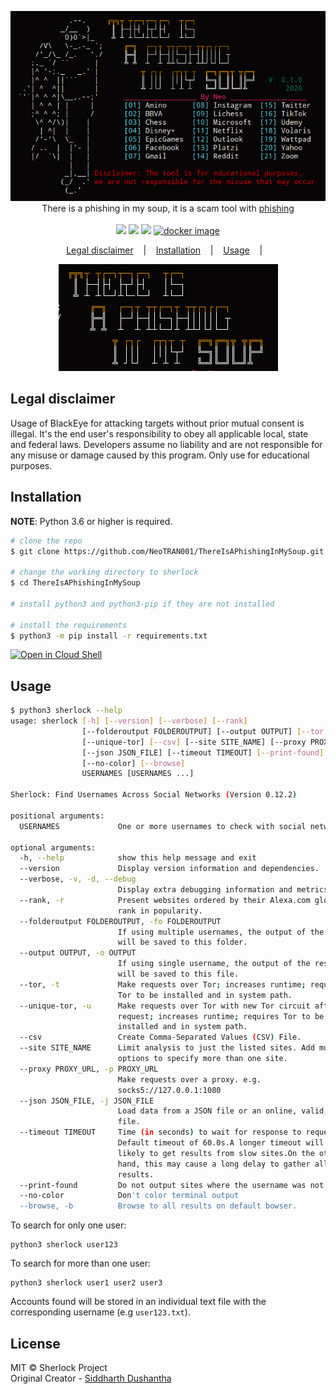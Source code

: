 <p align=center>

  <img src="https://github.com/NeoTRAN001/ThereIsAPhishingInMySoup/blob/master/Data/img/logo.png"/>

  <br>
  <span>There is a phishing in my soup, it is a scam tool with <a href="https://github.com/theyahya/sherlock/blob/master/sites.md">phishing</a></span>
  <br><br>
  <a target="_blank" href="https://www.python.org/downloads/" title="Python version"><img src="https://img.shields.io/badge/python-%3E=_3.6-green.svg"></a>
  <a target="_blank" href="LICENSE" title="License: MIT"><img src="https://img.shields.io/badge/License-MIT-blue.svg"></a>
  <a target="_blank" href="https://github.com/NeoTRAN001/ThereIsAPhishingInMySoup/actions" title="Test Status"><img src="https://github.com/sherlock-project/sherlock/workflows/Tests/badge.svg?branch=master"></a>
  <a target="_blank" href="/"><img alt="docker image" src="https://images.microbadger.com/badges/version/theyahya/sherlock.svg"></a>
</p>

<p align="center">
  <a href="#legal-disclaimer">Legal disclaimer</a>
  &nbsp;&nbsp;&nbsp;|&nbsp;&nbsp;&nbsp;
  <a href="#installation">Installation</a>
  &nbsp;&nbsp;&nbsp;|&nbsp;&nbsp;&nbsp;
  <a href="#usage">Usage</a>
  &nbsp;&nbsp;&nbsp;|&nbsp;&nbsp;&nbsp;
</p>

<p align="center">
<a href="https://asciinema.org/a/223115">
<img src="https://github.com/NeoTRAN001/ThereIsAPhishingInMySoup/blob/master/Data/img/Title.png"/>
</a>
</p>

## Legal disclaimer

Usage of BlackEye for attacking targets without prior mutual consent is illegal. It's the end user's responsibility to obey all applicable local, state and federal laws. Developers assume no liability and are not responsible for any misuse or damage caused by this program. Only use for educational purposes.

## Installation

**NOTE**: Python 3.6 or higher is required.

```bash
# clone the repo
$ git clone https://github.com/NeoTRAN001/ThereIsAPhishingInMySoup.git

# change the working directory to sherlock
$ cd ThereIsAPhishingInMySoup

# install python3 and python3-pip if they are not installed

# install the requirements
$ python3 -m pip install -r requirements.txt
```

[![Open in Cloud Shell](https://gstatic.com/cloudssh/images/open-btn.png)](https://console.cloud.google.com/cloudshell/open?git_repo=https://github.com/NeoTRAN001/ThereIsAPhishingInMySoup&tutorial=README.md)

## Usage

```bash
$ python3 sherlock --help
usage: sherlock [-h] [--version] [--verbose] [--rank]
                [--folderoutput FOLDEROUTPUT] [--output OUTPUT] [--tor]
                [--unique-tor] [--csv] [--site SITE_NAME] [--proxy PROXY_URL]
                [--json JSON_FILE] [--timeout TIMEOUT] [--print-found]
                [--no-color] [--browse]
                USERNAMES [USERNAMES ...]

Sherlock: Find Usernames Across Social Networks (Version 0.12.2)

positional arguments:
  USERNAMES             One or more usernames to check with social networks.

optional arguments:
  -h, --help            show this help message and exit
  --version             Display version information and dependencies.
  --verbose, -v, -d, --debug
                        Display extra debugging information and metrics.
  --rank, -r            Present websites ordered by their Alexa.com global
                        rank in popularity.
  --folderoutput FOLDEROUTPUT, -fo FOLDEROUTPUT
                        If using multiple usernames, the output of the results
                        will be saved to this folder.
  --output OUTPUT, -o OUTPUT
                        If using single username, the output of the result
                        will be saved to this file.
  --tor, -t             Make requests over Tor; increases runtime; requires
                        Tor to be installed and in system path.
  --unique-tor, -u      Make requests over Tor with new Tor circuit after each
                        request; increases runtime; requires Tor to be
                        installed and in system path.
  --csv                 Create Comma-Separated Values (CSV) File.
  --site SITE_NAME      Limit analysis to just the listed sites. Add multiple
                        options to specify more than one site.
  --proxy PROXY_URL, -p PROXY_URL
                        Make requests over a proxy. e.g.
                        socks5://127.0.0.1:1080
  --json JSON_FILE, -j JSON_FILE
                        Load data from a JSON file or an online, valid, JSON
                        file.
  --timeout TIMEOUT     Time (in seconds) to wait for response to requests.
                        Default timeout of 60.0s.A longer timeout will be more
                        likely to get results from slow sites.On the other
                        hand, this may cause a long delay to gather all
                        results.
  --print-found         Do not output sites where the username was not found.
  --no-color            Don't color terminal output
  --browse, -b          Browse to all results on default bowser.
```

To search for only one user:
```
python3 sherlock user123
```

To search for more than one user:
```
python3 sherlock user1 user2 user3
```

Accounts found will be stored in an individual text file with the corresponding username (e.g ```user123.txt```).

## License

MIT © Sherlock Project<br/>
Original Creator - [Siddharth Dushantha](https://github.com/sdushantha)
